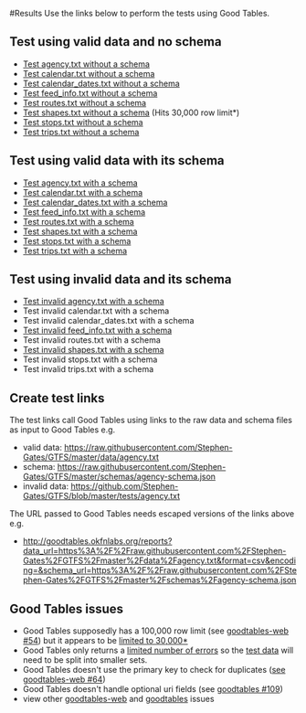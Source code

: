 #Results
Use the links below to perform the tests using Good Tables.

## Test using valid data and no schema
- [Test agency.txt without a schema](http://goodtables.okfnlabs.org/reports?data_url=https%3A%2F%2Fraw.githubusercontent.com%2FStephen-Gates%2FGTFS%2Fmaster%2Fdata%2Fagency.txt&format=csv&encoding=&schema_url=)
- [Test calendar.txt without a schema](http://goodtables.okfnlabs.org/reports?data_url=https%3A%2F%2Fraw.githubusercontent.com%2FStephen-Gates%2FGTFS%2Fmaster%2Fdata%2Fcalendar.txt&format=csv&encoding=&schema_url=)
- [Test calendar_dates.txt without a schema](http://goodtables.okfnlabs.org/reports?data_url=https%3A%2F%2Fraw.githubusercontent.com%2FStephen-Gates%2FGTFS%2Fmaster%2Fdata%2Fcalendar_dates.txt&format=csv&encoding=&schema_url=)
- [Test feed_info.txt without a schema](http://goodtables.okfnlabs.org/reports?data_url=https%3A%2F%2Fraw.githubusercontent.com%2FStephen-Gates%2FGTFS%2Fmaster%2Fdata%2Ffeed_info.txt&format=csv&encoding=&schema_url=)
- [Test routes.txt without a schema](http://goodtables.okfnlabs.org/reports?data_url=https%3A%2F%2Fraw.githubusercontent.com%2FStephen-Gates%2FGTFS%2Fmaster%2Fdata%2Froutes.txt&format=csv&encoding=&schema_url=)
- [Test shapes.txt without a schema](http://goodtables.okfnlabs.org/reports?data_url=https%3A%2F%2Fraw.githubusercontent.com%2FStephen-Gates%2FGTFS%2Fmaster%2Fdata%2Fshapes.txt&format=csv&encoding=&schema_url=) (Hits 30,000 row limit*)
- [Test stops.txt without a schema](http://goodtables.okfnlabs.org/reports?data_url=https%3A%2F%2Fraw.githubusercontent.com%2FStephen-Gates%2FGTFS%2Fmaster%2Fdata%2Fstops.txt&format=csv&encoding=&schema_url=)
- [Test trips.txt without a schema](http://goodtables.okfnlabs.org/reports?data_url=https%3A%2F%2Fraw.githubusercontent.com%2FStephen-Gates%2FGTFS%2Fmaster%2Fdata%2Ftrips.txt&format=csv&encoding=&schema_url=)

## Test using valid data with its schema
- [Test agency.txt with a schema](http://goodtables.okfnlabs.org/reports?data_url=https%3A%2F%2Fraw.githubusercontent.com%2FStephen-Gates%2FGTFS%2Fmaster%2Fdata%2Fagency.txt&format=csv&encoding=&schema_url=https%3A%2F%2Fraw.githubusercontent.com%2FStephen-Gates%2FGTFS%2Fmaster%2Fschemas%2Fagency-schema.json)
- [Test calendar.txt with a schema](http://goodtables.okfnlabs.org/reports?data_url=https%3A%2F%2Fraw.githubusercontent.com%2FStephen-Gates%2FGTFS%2Fmaster%2Fdata%2Fcalendar.txt&format=csv&encoding=&schema_url=https%3A%2F%2Fraw.githubusercontent.com%2FStephen-Gates%2FGTFS%2Fmaster%2Fschemas%2Fcalendar-schema.json)
- [Test calendar_dates.txt with a schema](http://goodtables.okfnlabs.org/reports?data_url=https%3A%2F%2Fraw.githubusercontent.com%2FStephen-Gates%2FGTFS%2Fmaster%2Fdata%2Fcalendar_dates.txt&format=csv&encoding=&schema_url=https%3A%2F%2Fraw.githubusercontent.com%2FStephen-Gates%2FGTFS%2Fmaster%2Fschemas%2Fcalendar_dates-schema.json)
- [Test feed_info.txt with a schema](http://goodtables.okfnlabs.org/reports?data_url=https%3A%2F%2Fraw.githubusercontent.com%2FStephen-Gates%2FGTFS%2Fmaster%2Fdata%2Ffeed_info.txt&format=csv&encoding=&schema_url=https%3A%2F%2Fraw.githubusercontent.com%2FStephen-Gates%2FGTFS%2Fmaster%2Fschemas%2Ffeed_info-schema.json)
- [Test routes.txt with a schema](http://goodtables.okfnlabs.org/reports?data_url=https%3A%2F%2Fraw.githubusercontent.com%2FStephen-Gates%2FGTFS%2Fmaster%2Fdata%2Froutes.txt&format=csv&encoding=&schema_url=https%3A%2F%2Fraw.githubusercontent.com%2FStephen-Gates%2FGTFS%2Fmaster%2Fschemas%2Froutes-schema.json)
- [Test shapes.txt with a schema](http://goodtables.okfnlabs.org/reports?data_url=https%3A%2F%2Fraw.githubusercontent.com%2FStephen-Gates%2FGTFS%2Fmaster%2Fdata%2Fshapes.txt&format=csv&encoding=&schema_url=https%3A%2F%2Fraw.githubusercontent.com%2FStephen-Gates%2FGTFS%2Fmaster%2Fschemas%2Fshapes-schema.json)  
- [Test stops.txt with a schema](http://goodtables.okfnlabs.org/reports?data_url=https%3A%2F%2Fraw.githubusercontent.com%2FStephen-Gates%2FGTFS%2Fmaster%2Fdata%2Fstops.txt&format=csv&encoding=&schema_url=https%3A%2F%2Fraw.githubusercontent.com%2FStephen-Gates%2FGTFS%2Fmaster%2Fschemas%2Fstops-schema.json)  
- [Test trips.txt with a schema](http://goodtables.okfnlabs.org/reports?data_url=https%3A%2F%2Fraw.githubusercontent.com%2FStephen-Gates%2FGTFS%2Fmaster%2Fdata%2Ftrips.txt&format=csv&encoding=&schema_url=https%3A%2F%2Fraw.githubusercontent.com%2FStephen-Gates%2FGTFS%2Fmaster%2Fschemas%2Ftrips-schema.json)  

## Test using invalid data and its schema
- [Test invalid agency.txt with a schema](http://goodtables.okfnlabs.org/reports?data_url=https%3A%2F%2Fraw.githubusercontent.com%2FStephen-Gates%2FGTFS%2Fmaster%2Ftests%2Fagency.txt&format=csv&encoding=&schema_url=https%3A%2F%2Fraw.githubusercontent.com%2FStephen-Gates%2FGTFS%2Fmaster%2Fschemas%2Fagency-schema.json)
- Test invalid calendar.txt with a schema
- Test invalid calendar_dates.txt with a schema
- [Test invalid feed_info.txt with a schema](http://goodtables.okfnlabs.org/reports?data_url=https%3A%2F%2Fraw.githubusercontent.com%2FStephen-Gates%2FGTFS%2Fmaster%2Ftests%2Ffeed_info.txt&format=csv&encoding=&schema_url=https%3A%2F%2Fraw.githubusercontent.com%2FStephen-Gates%2FGTFS%2Fmaster%2Fschemas%2Ffeed_info-schema.json)
- Test invalid routes.txt with a schema
- [Test invalid shapes.txt with a schema](http://goodtables.okfnlabs.org/reports?data_url=https%3A%2F%2Fraw.githubusercontent.com%2FStephen-Gates%2FGTFS%2Fmaster%2Ftests%2Fshapes.txt&format=csv&encoding=&schema_url=https%3A%2F%2Fraw.githubusercontent.com%2FStephen-Gates%2FGTFS%2Fmaster%2Fschemas%2Fshapes-schema.json)
- Test invalid stops.txt with a schema
- Test invalid trips.txt with a schema

## Create test links
The test links call Good Tables using links to the raw data and schema files as input to Good Tables e.g.
  - valid data: https://raw.githubusercontent.com/Stephen-Gates/GTFS/master/data/agency.txt
  - schema: https://raw.githubusercontent.com/Stephen-Gates/GTFS/master/schemas/agency-schema.json
  - invalid data: https://github.com/Stephen-Gates/GTFS/blob/master/tests/agency.txt

The URL passed to Good Tables needs escaped versions of the links above e.g.
  - http://goodtables.okfnlabs.org/reports?data_url=https%3A%2F%2Fraw.githubusercontent.com%2FStephen-Gates%2FGTFS%2Fmaster%2Fdata%2Fagency.txt&format=csv&encoding=&schema_url=https%3A%2F%2Fraw.githubusercontent.com%2FStephen-Gates%2FGTFS%2Fmaster%2Fschemas%2Fagency-schema.json

## Good Tables issues
- Good Tables supposedly has a 100,000 row limit (see [goodtables-web #54](https://github.com/frictionlessdata/goodtables-web/issues/54)) but it appears to be [limited to 30,000*](https://github.com/frictionlessdata/goodtables-web#api)
- Good Tables only returns a [limited number of errors](https://github.com/frictionlessdata/goodtables-web/issues/66) so the [test data](https://github.com/Stephen-Gates/GTFS/tree/master/tests) will need to be split into smaller sets.
- Good Tables doesn't use the primary key to check for duplicates ([see goodtables-web #64](https://github.com/frictionlessdata/goodtables-web/issues/64))
- Good Tables doesn't handle optional uri fields (see [goodtables #109](https://github.com/frictionlessdata/goodtables/issues/109))
- view other [goodtables-web](https://github.com/frictionlessdata/goodtables-web/issues) and [goodtables](https://github.com/frictionlessdata/goodtables/issues) issues
